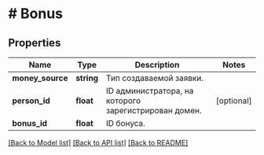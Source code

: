# # Bonus

## Properties

Name | Type | Description | Notes
------------ | ------------- | ------------- | -------------
**money_source** | **string** | Тип создаваемой заявки. |
**person_id** | **float** | ID администратора, на которого зарегистрирован домен. | [optional]
**bonus_id** | **float** | ID бонуса. |

[[Back to Model list]](../../README.md#models) [[Back to API list]](../../README.md#endpoints) [[Back to README]](../../README.md)
